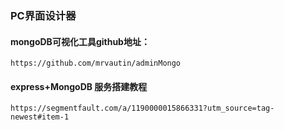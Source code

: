 

### PC界面设计器

#### mongoDB可视化工具github地址：
```
https://github.com/mrvautin/adminMongo
```

#### express+MongoDB 服务搭建教程
```
https://segmentfault.com/a/1190000015866331?utm_source=tag-newest#item-1

```